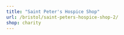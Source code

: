 ```yaml
---
title: "Saint Peter's Hospice Shop"
url: /bristol/saint-peters-hospice-shop-2/
shop: charity
---
```


